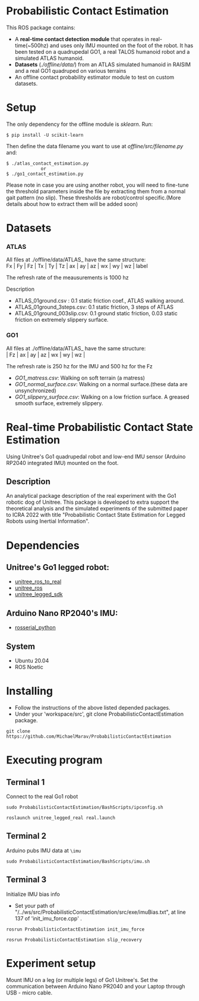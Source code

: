 # Probabilistic Contact Estimation

This ROS package contains:

* A **real-time contact detection module** that operates in real-time(~500hz) and uses only IMU mounted on the foot of the robot. It has been tested on a quadrupedal GO1, a real TALOS humanoid robot and a simulated ATLAS humanoid. 
* **Datasets**  (*./offline/data/*) from an ATLAS simulated humanoid in RAISIM and a real GO1 quadruped on various terrains
* An offline contact probability estimator module to test on custom datasets.

# Setup
The only dependency for the offline module is *sklearn*. Run:
```
$ pip install -U scikit-learn
```
Then define the data filename you want to use at *offline/src/filename.py* and:
```
$ ./atlas_contact_estimation.py
             or 
$ ./go1_contact_estimation.py
```
Please note in case you are using another robot, you  will need to fine-tune the threshold parameters inside the file by extracting them from a normal gait pattern (no slip). These thresholds are robot/control specific.(More details about how to extract them will be added soon)

# Datasets
### ATLAS
All files at ./offline/data/ATLAS_ have the same structure: \
Fx | Fy |  Fz | Tx | Ty | Tz | ax | ay | az | wx | wy | wz | label

The refresh rate of the meausurements is 1000 hz

Description
* ATLAS_01ground.csv : 0.1 static friction coef., ATLAS walking around. 
* ATLAS_01ground_3steps.csv: 0.1 static friction, 3 steps of ATLAS
* ATLAS_01ground_003slip.csv: 0.1 ground static friction, 0.03 static friction on extremely slippery surface.

### GO1
All files at ./offline/data/ATLAS_ have the same structure: \
| Fz | ax | ay | az | wx | wy | wz | 

The refresh rate is 250 hz for the IMU and 500 hz for the Fz 

* *GO1_matress.csv*: Walking on soft terrain (a matress)
* *GO1_normal_surface.csv*: Walking on a normal surface.(these data are unsynchronized)
* *GO1_slippery_surface.csv*: Walking on a low friction surface. A greased smooth surface, extremely slippery.


#  Real-time Probabilistic Contact State Estimation 

Using Unitree's Go1 quadrupedal robot and low-end IMU sensor (Arduino RP2040 integrated IMU) mounted on the foot.

## Description

An analytical package description of the real experiment with the Go1 robotic dog of Unitree. This package is developed to extra support the theoretical analysis and the simulated experiments of the submitted paper to ICRA 2022 with title "Probabilistic Contact State Estimation for Legged Robots using Inertial Information". 


# Dependencies
## Unitree's Go1 legged robot:

*  [unitree_ros_to_real](https://github.com/unitreerobotics/unitree_ros_to_real)
* [unitree\_ros](https://github.com/unitreerobotics/unitree_ros)
* [unitree_legged_sdk](https://github.com/unitreerobotics/unitree_legged_sdk)
## Arduino Nano RP2040's IMU:
* [rosserial_python](http://wiki.ros.org/rosserial_python)

##  System 
*  Ubuntu 20.04
* ROS Noetic

# Installing

* Follow the instructions of the above listed depended packages.
* Under your 'workspace/src', git clone ProbabilisticContactEstimation package.
```
git clone https://github.com/MichaelMarav/ProbabilisticContactEstimation
```
# Executing program

## Terminal 1
Connect to the real Go1 robot
```
sudo ProbabilisticContactEstimation/BashScripts/ipconfig.sh
```
```
roslaunch unitree_legged_real real.launch
```
## Terminal 2
Arduino pubs IMU data at ```\imu```
```
sudo ProbabilisticContactEstimation/BashScripts/imu.sh
```

## Terminal 3
Initialize IMU bias info 
* Set your path of "/../ws/src/ProbabilisticContactEstimation/src/exe/imuBias.txt", at line 137 of 'init_imu_force.cpp' .
```
rosrun ProbabilisticContactEstimation init_imu_force
```
```
rosrun ProbabilisticContactEstimation slip_recovery
```
# Experiment setup

Mount IMU on a leg (or multiple legs) of Go1 Unitree's. Set the communication between Arduino Nano PR2040 and your Laptop through USB - micro cable. 